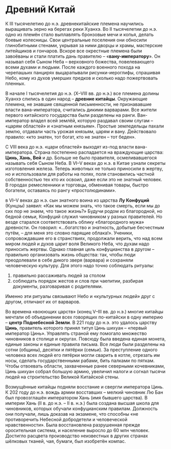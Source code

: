 # Древний Китай
К III тысячелетию до н.э. древнекитайские племена научились выращивать зерно на берегах реки Хуанхэ. Во II тысячелетии до н.э. одно из племён стало выплавлять бронзовые мечи и копья, делать боевые колесницы. Свои центральные поселения они обносили глинобитными стенами, укрывая за ними дворцы и храмы, мастерские литейщиков и гончаров. Вскоре все окрестные племена были завоёваны и стали платить дань правителю – «**вану-императору**». Он называл себя Сыном Неба – верховного божества, повелевающего всеми духами и людьми. После каждого военного похода на черепашьих панцирях выцарапывали рисунки-иероглифы, спрашивая Небо, кому из духов умерших предков и сколько надо пожертвовать пленных.

В начале I тысячелетия до н.э. (X–VIII вв. до н.э.) все племена долины Хуанхэ слились в один народ – **древние китайцы**. Окружающие племена, не знавшие священной письменности, не признававшие власти вана-императора, считались дикими варварами. Все жители первого китайского государства были разделены на ранги. Ван-император владел всей землёй, которую раздавал своим слугам – «царям областей» и «знатным князьям». Простые земледельцы пахали землю, отдавали часть урожая князьям, царям и вану. Действовало правило: «кто знатен, тот богат, кто не знатен – тот беден».

С VIII века до н.э. «цари областей» выходят из-под власти вана-императора. Страна постепенно распадается на враждующие царства: **Цинь, Хань, Вей** и др. Больше не было правителя, осмеливавшегося называть себя Сыном Неба. В VI–V веках до н.э. в Китае узнали секреты изготовления железа. Теперь животных не только приносили в жертву, но и использовали для работы на полях, поля становились частной собственностью тех кто их освоил, даже если это не знатный человек. В городах ремесленники и торговцы, обменивая товары, быстро
богатели, оставаясь по рангу «простолюдинами».

в VI–V веках до н.э. сын знатного воина из царства **Лу Конфуций** (Кунцзы) заявил: «Как мы можем знать, что такое смерть, если мы до сих пор не знаем, что такое жизнь?» Будучи родом из благородной, но бедной семьи, Конфуций служил чиновником у разных правителей. Но везде старался соответствовать облику «благородного мужа» древности. Он говорил: «...богатство и знатность, добытые бесчестным путём, – для меня это словно парящие облака!». Ученики, сопровождавшие его в странствиях, продолжали верить, что над всем миром людей и духов царит воля Великого Неба, что духам надо приносить жертвы. Однако главная цель конфуцианства в другом – правильно организовать жизнь общества: так, чтобы люди преодолевали в себе дикого зверя (варвара) и сохраняли человеческую культуру. Для этого надо точно соблюдать ритуалы: 
1. правильно рассаживать людей за столом
2. соблюдать порядок жестов и слов при чаепитии, разбирая документы, разговаривая с родителями. 

Именно эти ритуалы связывают Небо и «культурных людей» друг с другом, отличают их от варваров.

Во времена «воюющих царств» (конец V–III вв. до н.э.) многие китайцы мечтали об объединении всех говорящих по-китайски в одну империю – **центр Поднебесной Земли**. В 221 году до н.э. это удалось царству **Цинь**, правитель которого принял титул Цинь шихуан – «первый император Цинь». Управлять страной ему помогало множество чиновников в столице и округах. Повсюду была введена единая монета, единые законы и единые правила письма. Все люди были разделены на сотни (общины), десятки и пятёрки (семьи). За преступление одного человека всех людей его пятёрки могли сварить в котле, отрезать им носы, сделать государственными рабами, бить палками по пяткам. Чтобы отвоевать области, захваченные ранее северными кочевниками, Цинь шихуан собрал большую армию, увеличил налоги и согнал тысячи людей на строительство Великой Китайской стены.

Возмущённые китайцы подняли восстание и свергли императора Цинь. К 202 году до н.э. вождь армии восставших – мелкий чиновник Лю Бан был провозглашён императором Хань (имя бывшего царства). В империи Хань (II в. до н.э. – II в. н.э.) была создана высшая школа для чиновников, которых обучали конфуцианским правилам. Должность они получали, лишь доказав на экзамене, что способны «не противоречить Небесной добродетели и человеческой нравственности». Была восстановлена разрушенная прежде оросительная система, и население выросло до 60 млн человек. Достигло расцвета производство неизвестных в других странах шёлковых тканей, чая, бумаги, был изобретён компас.